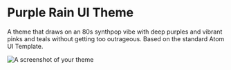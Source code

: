 # Purple Rain UI Theme

A theme that draws on an 80s synthpop vibe with deep purples and vibrant pinks and teals without getting too outrageous. Based on the standard Atom UI Template. 

![A screenshot of your theme](https://cloud.githubusercontent.com/assets/378023/8842525/4215f26c-3136-11e5-9d94-d2c078a05d24.png)
